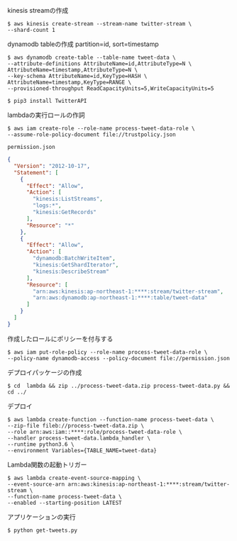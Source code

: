 kinesis streamの作成
```
$ aws kinesis create-stream --stream-name twitter-stream \
--shard-count 1
```

dynamodb tableの作成 partition=id, sort=timestamp
```
$ aws dynamodb create-table --table-name tweet-data \
--attribute-definitions AttributeName=id,AttributeType=N \
AttributeName=timestamp,AttributeType=N \
--key-schema AttributeName=id,KeyType=HASH \
AttributeName=timestamp,KeyType=RANGE \
--provisioned-throughput ReadCapacityUnits=5,WriteCapacityUnits=5
```

```
$ pip3 install TwitterAPI
```

lambdaの実行ロールの作詞
```
$ aws iam create-role --role-name process-tweet-data-role \
--assume-role-policy-document file://trustpolicy.json
```

```permission.json```
```json
{
  "Version": "2012-10-17",
  "Statement": [
    {
      "Effect": "Allow",
      "Action": [
        "kinesis:ListStreams",
        "logs:*",
        "kinesis:GetRecords"
      ],
      "Resource": "*"
    },
    {
      "Effect": "Allow",
      "Action": [
        "dynamodb:BatchWriteItem",
        "kinesis:GetShardIterator",
        "kinesis:DescribeStream"
      ],
      "Resource": [
        "arn:aws:kinesis:ap-northeast-1:****:stream/twitter-stream",
        "arn:aws:dynamodb:ap-northeast-1:****:table/tweet-data"
      ]
    }
  ]
}
```

作成したロールにポリシーを付与する
```
$ aws iam put-role-policy --role-name process-tweet-data-role \
--policy-name dynamodb-access --policy-document file://permission.json
```

デプロイパッケージの作成
```
$ cd  lambda && zip ../process-tweet-data.zip process-tweet-data.py && cd ../
```

デプロイ
```
$ aws lambda create-function --function-name process-tweet-data \
--zip-file fileb://process-tweet-data.zip \
--role arn:aws:iam::****:role/process-tweet-data-role \
--handler process-tweet-data.lambda_handler \
--runtime python3.6 \
--environment Variables={TABLE_NAME=tweet-data}
```

Lambda関数の起動トリガー
```
$ aws lambda create-event-source-mapping \
--event-source-arn arn:aws:kinesis:ap-northeast-1:****:stream/twitter-stream \
--function-name process-tweet-data \
--enabled --starting-position LATEST
```

アプリケーションの実行
```
$ python get-tweets.py
```